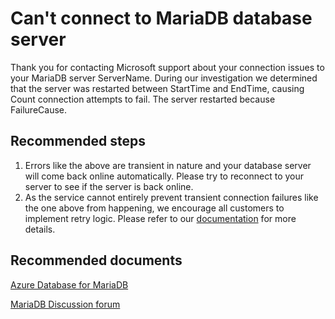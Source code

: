 <properties
	pageTitle="Server unavailable"
	description="RCA - Server unavailable"
	infoBubbleText="Found recent connection failure. See details on the right"
	service="microsoft.dbformariadb"
	resource="dbformariadb"
	authors="haz"
	displayOrder="100"
	articleId="dbformariadb-asc-18456-2-known"
	diagnosticScenario="OrcasMariaDBBackendErrorKnownReasons"
	selfHelpType="rca"
	supportTopicIds="32640117,32640118,32640120"
	resourceTags="windows, linux"
	productPesIds="16617"
	cloudEnvironments="public"
/>
# Can't connect to MariaDB database server

<!--issueDescription-->
Thank you for contacting Microsoft support about your connection issues to your MariaDB server <!--$ServerName-->ServerName<!--/$ServerName-->. During our investigation we determined that the server was restarted between <!--$StartTime-->StartTime<!--/$StartTime--> and <!--$EndTime-->EndTime<!--/$EndTime-->, causing <!--$Count-->Count<!--/$Count--> connection attempts to fail. The server restarted because <!--$FailureCause-->FailureCause<!--/$FailureCause-->.
<!--/issueDescription-->

## **Recommended steps**

1. Errors like the above are transient in nature and your database server will come back online automatically. Please try to reconnect to your server to see if the server is back online.
2. As the service cannot entirely prevent transient connection failures like the one above from happening, we encourage all customers to implement retry logic. Please refer to our [documentation](https://docs.microsoft.com/azure/mariadb/concepts-connectivity) for more details.

## **Recommended documents**

[Azure Database for MariaDB](https://azure.microsoft.com/services/mariadb/)

[MariaDB Discussion forum](https://social.msdn.microsoft.com/Forums/en-US/home?forum=AzureDatabaseforMariaDB)
